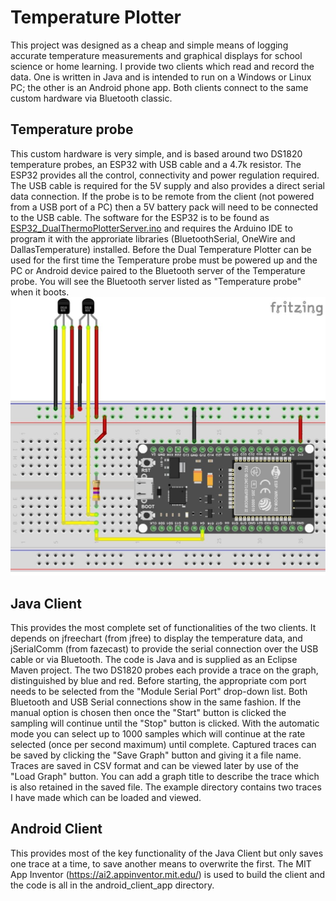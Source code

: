 # Temperature Plotter

This project was designed as a cheap and simple means of logging accurate temperature measurements and graphical displays for school science or home learning. I provide two clients which read and record the data. One is written in Java and is intended to run on a Windows or Linux PC; the other is an Android phone app. Both clients connect to the same custom hardware via Bluetooth classic. 

## Temperature probe

This custom hardware is very simple, and is based around two DS1820 temperature probes, an ESP32 with USB cable and a 4.7k resistor. The ESP32 provides all the control, connectivity and power regulation required. The USB cable is required for the 5V supply and also provides a direct serial data connection. If the probe is to be remote from the client (not powered from a USB port of a PC) then a 5V battery pack will need to be connected to the USB cable. The software for the ESP32 is to be found as [ESP32_DualThermoPlotterServer.ino](https://github.com/crystalxdesign/temperature-plotter/blob/master/ESP32_DualThermoPlotterServer/ESP32_DualThermoPlotterServer.ino) and requires the Arduino IDE to program it with the approriate libraries (BluetoothSerial, OneWire and DallasTemperature) installed. Before the Dual Temperature Plotter can be used for the first time the Temperature probe must be powered up and the PC or Android device paired to the Bluetooth server of the Temperature probe. You will see the Bluetooth server listed as "Temperature probe" when it boots.  
![](https://github.com/crystalxdesign/temperature-plotter/blob/master/ESP32TemperatureProbe.jpg)

## Java Client

This provides the most complete set of functionalities of the two clients. It depends on jfreechart (from jfree) to display the temperature data, and jSerialComm (from fazecast) to provide the serial connection over the USB cable or via Bluetooth. The code is Java and is supplied as an Eclipse Maven project. The two DS1820 probes each provide a trace on the graph, distinguished by blue and red. Before starting, the appropriate com port needs to be selected from the "Module Serial Port" drop-down list. Both Bluetooth and USB Serial connections show in the same fashion. If the manual option is chosen then once the "Start" button is clicked the sampling will continue until the "Stop" button is clicked. With the automatic mode you can select up to 1000 samples which will continue at the rate selected (once per second maximum) until complete. Captured traces can be saved by clicking the "Save Graph" button and giving it a file name. Traces are saved in CSV format and can be viewed later by use of the "Load Graph" button. You can add a graph title to describe the trace which is also retained in the saved file. The example directory contains two traces I have made which can be loaded and viewed.

## Android Client

This provides most of the key functionality of the Java Client but only saves one trace at a time, to save another means to overwrite the first. The MIT App Inventor (https://ai2.appinventor.mit.edu/) is used to build the client and the code is all in the android_client_app directory.
